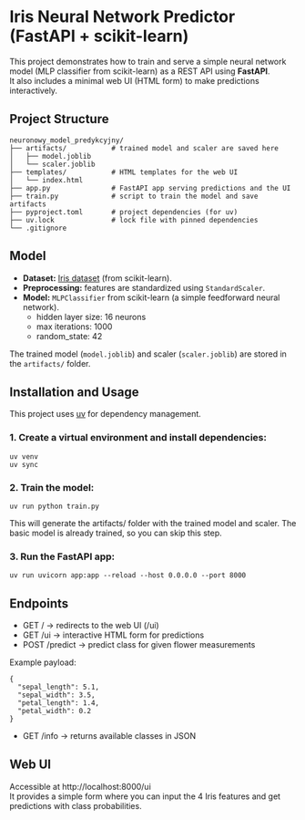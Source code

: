 # Iris Neural Network Predictor (FastAPI + scikit-learn)

This project demonstrates how to train and serve a simple neural network model (MLP classifier from scikit-learn) as a REST API using **FastAPI**.  
It also includes a minimal web UI (HTML form) to make predictions interactively.

## Project Structure

```plaintext
neuronowy_model_predykcyjny/
├── artifacts/           # trained model and scaler are saved here
│   ├── model.joblib
│   └── scaler.joblib
├── templates/           # HTML templates for the web UI
│   └── index.html
├── app.py               # FastAPI app serving predictions and the UI
├── train.py             # script to train the model and save artifacts
├── pyproject.toml       # project dependencies (for uv)
├── uv.lock              # lock file with pinned dependencies
└── .gitignore
```

## Model

- **Dataset:** [Iris dataset](https://scikit-learn.org/stable/datasets/toy_dataset.html#iris-dataset) (from scikit-learn).  
- **Preprocessing:** features are standardized using `StandardScaler`.  
- **Model:** `MLPClassifier` from scikit-learn (a simple feedforward neural network).  
  - hidden layer size: 16 neurons  
  - max iterations: 1000  
  - random_state: 42  

The trained model (`model.joblib`) and scaler (`scaler.joblib`) are stored in the `artifacts/` folder.

## Installation and Usage

This project uses [uv](https://github.com/astral-sh/uv) for dependency management.

### 1. Create a virtual environment and install dependencies:

    uv venv  
    uv sync  

### 2. Train the model:

    uv run python train.py  

This will generate the artifacts/ folder with the trained model and scaler. The basic model is already trained, so you can skip this step.

### 3. Run the FastAPI app:

    uv run uvicorn app:app --reload --host 0.0.0.0 --port 8000

## Endpoints

- GET / → redirects to the web UI (/ui)  
- GET /ui → interactive HTML form for predictions  
- POST /predict → predict class for given flower measurements  

Example payload:

    {
      "sepal_length": 5.1,
      "sepal_width": 3.5,
      "petal_length": 1.4,
      "petal_width": 0.2
    }

- GET /info → returns available classes in JSON

## Web UI

Accessible at http://localhost:8000/ui  
It provides a simple form where you can input the 4 Iris features and get predictions with class probabilities.
